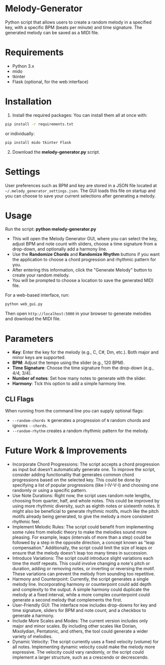 # Melody-Generator
Python script that allows users to create a random melody in a specified key, with a specific BPM (beats per minute) and time signature. The generated melody can be saved as a MIDI file.

# Requirements
- Python 3.x
- mido
- tkinter
- Flask (optional, for the web interface)

# Installation
1) Install the required packages:
You can install them all at once with:
```bash
pip install -r requirements.txt
```
or individually:
```bash
pip install mido tkinter Flask
```
2) Download the **melody-generator.py** script.

# Settings
User preferences such as BPM and key are stored in a JSON file located at
`~/.melody_generator_settings.json`. The GUI loads this file on startup and you
can choose to save your current selections after generating a melody.

# Usage
Run the script:
**python melody-generator.py**
- This will open the Melody Generator GUI, where you can select the key, adjust BPM and note count with sliders, choose a time signature from a drop-down, and optionally add a harmony line.
- Use the **Randomize Chords** and **Randomize Rhythm** buttons if you want the application to choose a chord progression and rhythmic pattern for you.
- After entering this information, click the "Generate Melody" button to create your random melody.
- You will be prompted to choose a location to save the generated MIDI file.

For a web-based interface, run:
```bash
python web_gui.py
```
Then open `http://localhost:5000` in your browser to generate melodies and download the MIDI file.

# Parameters
- **Key**: Enter the key for the melody (e.g., C, C#, Dm, etc.). Both major and minor keys are supported.
- **BPM**: Adjust the tempo using the slider (e.g., 120 BPM).
- **Time Signature**: Choose the time signature from the drop-down (e.g., 4/4, 3/4).
- **Number of notes**: Set how many notes to generate with the slider.
- **Harmony**: Tick this option to add a simple harmony line.

## CLI Flags
When running from the command line you can supply optional flags:
- `--random-chords N` generates a progression of `N` random chords and ignores `--chords`.
- `--random-rhythm` creates a random rhythmic pattern for the melody.

# Future Work & Improvements 

- Incorporate Chord Progressions: The script accepts a chord progression as input but doesn’t automatically generate one. To improve the script, consider adding functionality that generates common chord progressions based on the selected key. This could be done by specifying a list of popular progressions (like I-IV-V-I) and choosing one randomly or using a specific pattern.
- Use Note Durations: Right now, the script uses random note lengths, choosing from quarter, half, and whole notes. This could be improved by using more rhythmic diversity, such as eighth notes or sixteenth notes. It might also be beneficial to generate rhythmic motifs, much like the pitch motifs already being generated, to give the melody a more consistent rhythmic feel.
- Implement Melodic Rules: The script could benefit from implementing some rules from melodic theory to make the melodies sound more pleasing. For example, leaps (intervals of more than a step) could be followed by a step in the opposite direction, a concept known as "leap compensation." Additionally, the script could limit the size of leaps or ensure that the melody doesn't leap too many times in succession.
- Introduce Variations: The script could introduce slight variations each time the motif repeats. This could involve changing a note's pitch or duration, adding or removing notes, or inverting or reversing the motif. These variations can prevent the melody from sounding too repetitive.
- Harmony and Counterpoint: Currently, the script generates a single melody line. Incorporating harmony or counterpoint could add depth and complexity to the output. A simple harmony could duplicate the melody at a fixed interval, while a more complex counterpoint could generate a second melody that complements the first.
- User-Friendly GUI: The interface now includes drop-downs for key and time signature, sliders for BPM and note count, and a checkbox to generate a harmony.
- Include More Scales and Modes: The current version includes only major and minor scales. By including other scales like Dorian, Mixolydian, Pentatonic, and others, the tool could generate a wider variety of melodies.
- Dynamic Velocity: The script currently uses a fixed velocity (volume) for all notes. Implementing dynamic velocity could make the melody more expressive. The velocity could vary randomly, or the script could implement a larger structure, such as a crescendo or decrescendo.
